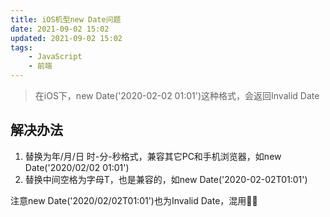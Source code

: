 ```yaml
---
title: iOS机型new Date问题
date: 2021-09-02 15:02
updated: 2021-09-02 15:02
tags:
    - JavaScript
    - 前端
---
```

> 在iOS下，new Date('2020-02-02 01:01')这种格式，会返回Invalid Date

## 解决办法

1. 替换为年/月/日 时-分-秒格式，兼容其它PC和手机浏览器，如new Date('2020/02/02 01:01')
1. 替换中间空格为字母T，也是兼容的，如new Date('2020-02-02T01:01')

注意new Date('2020/02/02T01:01')也为Invalid Date，混用🙅‍♀️
